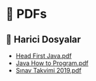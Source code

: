 # 🧾 PDFs


<!--Index-->

## 📂 Harici Dosyalar

- [Head First Java.pdf](./Head%20First%20Java.pdf)
- [Java How to Program.pdf](./Java%20How%20to%20Program.pdf)
- [Sınav Takvimi 2019.pdf](./S%C4%B1nav%20Takvimi%202019.pdf)


<!--Index-->

